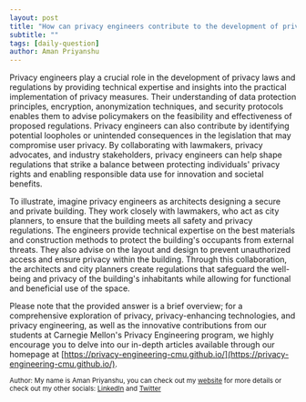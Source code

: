 ```yaml
---
layout: post
title: "How can privacy engineers contribute to the development of privacy laws and regulations?"
subtitle: ""
tags: [daily-question]
author: Aman Priyanshu
---
```


Privacy engineers play a crucial role in the development of privacy laws and regulations by providing technical expertise and insights into the practical implementation of privacy measures. Their understanding of data protection principles, encryption, anonymization techniques, and security protocols enables them to advise policymakers on the feasibility and effectiveness of proposed regulations. Privacy engineers can also contribute by identifying potential loopholes or unintended consequences in the legislation that may compromise user privacy. By collaborating with lawmakers, privacy advocates, and industry stakeholders, privacy engineers can help shape regulations that strike a balance between protecting individuals' privacy rights and enabling responsible data use for innovation and societal benefits.

To illustrate, imagine privacy engineers as architects designing a secure and private building. They work closely with lawmakers, who act as city planners, to ensure that the building meets all safety and privacy regulations. The engineers provide technical expertise on the best materials and construction methods to protect the building's occupants from external threats. They also advise on the layout and design to prevent unauthorized access and ensure privacy within the building. Through this collaboration, the architects and city planners create regulations that safeguard the well-being and privacy of the building's inhabitants while allowing for functional and beneficial use of the space.

Please note that the provided answer is a brief overview; for a comprehensive exploration of privacy, privacy-enhancing technologies, and privacy engineering, as well as the innovative contributions from our students at Carnegie Mellon's Privacy Engineering program, we highly encourage you to delve into our in-depth articles available through our homepage at [https://privacy-engineering-cmu.github.io/](https://privacy-engineering-cmu.github.io/).

<small>Author: My name is Aman Priyanshu, you can check out my [website](https://amanpriyanshu.github.io/) for more details or check out my other socials: [LinkedIn](https://www.linkedin.com/in/aman-priyanshu/) and [Twitter](https://twitter.com/AmanPriyanshu6)</small>
